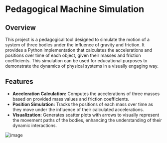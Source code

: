 # Pedagogical Machine Simulation

## Overview
This project is a pedagogical tool designed to simulate the motion of a system of three bodies under the influence of gravity and friction. It provides a Python implementation that calculates the accelerations and positions over time of each object, given their masses and friction coefficients. This simulation can be used for educational purposes to demonstrate the dynamics of physical systems in a visually engaging way.

## Features
- **Acceleration Calculation:** Computes the accelerations of three masses based on provided mass values and friction coefficients.
- **Position Simulation:** Tracks the positions of each mass over time as they move under the influence of their calculated accelerations.
- **Visualization:** Generates scatter plots with arrows to visually represent the movement paths of the bodies, enhancing the understanding of their dynamic interactions.


![image](https://github.com/anushbareyan/pedagogical-machine-simulation/assets/122983285/fefd0d67-221f-4b9e-9e10-affb231be5f5)
